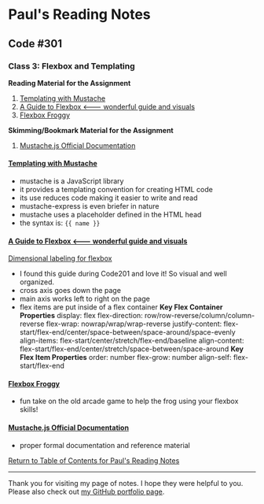 # Paul's Reading Notes

## Code #301

### Class 3: Flexbox and Templating

**Reading Material for the Assignment**
1. [Templating with Mustache](https://medium.com/@1sherlynn/javascript-templating-language-and-engine-mustache-js-with-node-and-express-f4c2530e73b2)
1. [A Guide to Flexbox  <---  wonderful guide and visuals](https://css-tricks.com/snippets/css/a-guide-to-flexbox/)
1. [Flexbox Froggy](https://flexboxfroggy.com/)

**Skimming/Bookmark Material for the Assignment**
1. [Mustache.js Official Documentation](https://github.com/janl/mustache.js)



#### [Templating with Mustache](https://medium.com/@1sherlynn/javascript-templating-language-and-engine-mustache-js-with-node-and-express-f4c2530e73b2)
- mustache is a JavaScript library
- it provides a templating convention for creating HTML code
- its use reduces code making it easier to write and read
- mustache-express is even briefer in nature
- mustache uses a placeholder defined in the HTML head
- the syntax is: `{{ name }}`

#### [A Guide to Flexbox  <---  wonderful guide and visuals](https://css-tricks.com/snippets/css/a-guide-to-flexbox/)
[Dimensional labeling for flexbox](https://css-tricks.com/wp-content/uploads/2018/11/00-basic-terminology.svg
)
- I found this guide during Code201 and love it!  So visual and well organized.
- cross axis goes down the page
- main axis works left to right on the page
- flex items are put inside of a flex container
**Key Flex Container Properties**
display: flex
flex-direction: row/row-reverse/column/column-reverse
flex-wrap: nowrap/wrap/wrap-reverse
justify-content: flex-start/flex-end/center/space-between/space-around/space-evenly
align-items: flex-start/center/stretch/flex-end/baseline
align-content: flex-start/flex-end/center/stretch/space-between/space-around
**Key Flex Item Properties**
order: number
flex-grow: number
align-self: flex-start/flex-end

#### [Flexbox Froggy](https://flexboxfroggy.com/)
- fun take on the old arcade game to help the frog using your flexbox skills!

#### [Mustache.js Official Documentation](https://github.com/janl/mustache.js)
- proper formal documentation and reference material



[Return to Table of Contents for Paul's Reading Notes](https://paul-leonard.github.io/reading-notes/ "Go back to find more notes!")



---



Thank you for visiting my page of notes.  I hope they were helpful to you.  Please also check out [my GitHub portfolio page](https://github.com/paul-leonard "Paul's GitHub Portfolio").